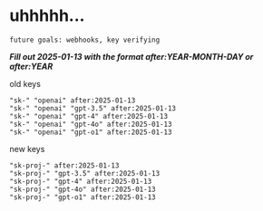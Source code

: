 # uhhhhh...

`future goals: webhooks, key verifying`



***Fill out 2025-01-13 with the format after:YEAR-MONTH-DAY or after:YEAR***

old keys
```
"sk-" "openai" after:2025-01-13
"sk-" "openai" "gpt-3.5" after:2025-01-13
"sk-" "openai" "gpt-4" after:2025-01-13
"sk-" "openai" "gpt-4o" after:2025-01-13
"sk-" "openai" "gpt-o1" after:2025-01-13
```

new keys
```
"sk-proj-" after:2025-01-13
"sk-proj-" "gpt-3.5" after:2025-01-13
"sk-proj-" "gpt-4" after:2025-01-13
"sk-proj-" "gpt-4o" after:2025-01-13
"sk-proj-" "gpt-o1" after:2025-01-13
```

